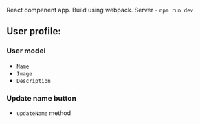 React compenent app. Build using webpack. Server - `npm run dev`

## User profile:
### User model
- `Name`
- `Image`
- `Description`
### Update name button
- `updateName` method
